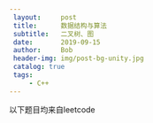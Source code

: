 ```yaml
---
 layout:     post
 title:      数据结构与算法
 subtitle:   二叉树、图
 date:       2019-09-15
 author:     Bob
 header-img: img/post-bg-unity.jpg
 catalog: true
 tags:
     - C++
---
```


以下题目均来自leetcode

